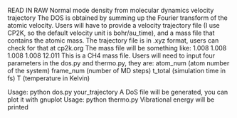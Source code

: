 READ IN RAW
Normal mode density from molecular dynamics velocity trajectory
The DOS is obtained by summing up the Fourier transform of the atomic velocity.
Users will have to provide a velocity trajectory file (I use CP2K, so the default velocity unit is bohr/au_time), and a mass file that contains the atomic mass.
The trajectory file is in .xyz format, users can check for that at cp2k.org
The mass file will be something like:
1.008
1.008
1.008
1.008
12.011
This is a CH4 mass file.
Users will need to input four parameters in the dos.py and thermo.py, they are:
atom_num (atom number of the system)
frame_num (number of MD steps)
t_total (simulation time in fs)
T (temperature in Kelvin)

Usage: python dos.py your_trajectory
A DoS file will be generated, you can plot it with gnuplot
Usage: python thermo.py
Vibrational energy will be printed
